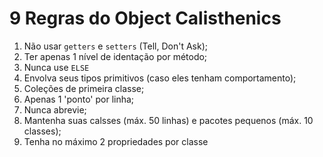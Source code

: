 # 9 Regras do Object Calisthenics
1. Não usar `getters` e `setters` (Tell, Don't Ask);
2. Ter apenas 1 nível de identação por método;
3. Nunca use `ELSE`
4. Envolva seus tipos primitivos (caso eles tenham comportamento);
5. Coleções de primeira classe;
6. Apenas 1 'ponto' por linha;
7. Nunca abrevie;
8. Mantenha suas calsses (máx. 50 linhas) e pacotes pequenos (máx. 10 classes);
9. Tenha no máximo 2 propriedades por classe
